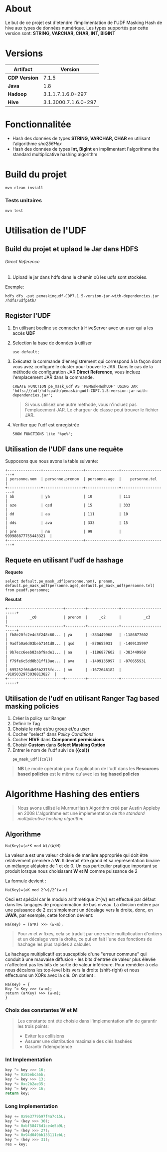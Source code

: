 # About
Le but de ce projet est d'etendre l'implimentation de l'UDF Masking Hash de hive aux types de données numérique.
Les types supportés par cette version sont:
**STRING, VARCHAR, CHAR, INT, BIGINT**

# Versions

Artifact | Version
------- | -------
**CDP Version** | 7.1.5
**Java** | 1.8
**Hadoop** | 3.1.1.7.1.6.0-297
**Hive** | 3.1.3000.7.1.6.0-297

# Fonctionnalitée 
- Hash des données de types **STRING, VARCHAR, CHAR** en utilisant l'algorithme *sha256Hex*
- Hash des données de types **Int, BigInt** en implimentant l'algorithme the standard multiplicative hashing algorithm


# Build du projet
`mvn clean install`

### Tests unitaires
`mvn test`

# Utilisation de l'UDF
## Build du projet et uplaod le Jar dans HDFS
###### Direct Reference 
1. Upload le jar dans hdfs dans le chemin où les udfs sont stockées.

Exemple:
```shell
hdfs dfs -put pemaskingudf-CDP7.1.5-version-jar-with-dependencies.jar /hdfs/udfpath/
```
## Register l'UDF

1. En utilisant beeline se connecter à HiveServer avec un user qui a les accès **UDF**
1. Selection la base de données à utiliser
   ```shell
   use default;
   ```

1. Exécutez la commande d'enregistrement qui correspond à la façon dont vous avez configuré le cluster pour trouver le JAR.
Dans le cas de la méthode de configuration JAR **Direct Reference**, vous incluez l'emplacement JAR dans la commande. 
    ```shell
    CREATE FUNCTION pe_mask_udf AS 'PEMaskHashUDF' USING JAR 'hdfs:///udf/hdfspath/pemaskingudf-CDP7.1.5-version-jar-with-dependencies.jar';
    ``` 

    > Si vous utilisez une autre méthode, vous n'incluez pas l'emplacement JAR. Le chargeur de classe peut trouver le fichier JAR.

1. Verifier que l'udf est enregistrée
    ```shell
    SHOW FUNCTIONS like "%pe%";
   ```   

## Utilisation de l'UDF dans une requête

Supposons que nous avons la table suivante:
```
+---------------+------------------+---------------+---------------------+
| personne.nom  | personne.prenom  | personne.age  |    personne.tel     |
+---------------+------------------+---------------+---------------------+
| ab            | ya               | 10            | 111                 |
| aze           | qsd              | 15            | 333                 |
| dd            | aa               | 111           | 10                  |
| dds           | ava              | 333           | 15                  |
| pre           | nm               | 99            | 999988877755443321  |
+---------------+------------------+---------------+---------------------+
```

## Requete en utilisant l'udf de hashage 
**Requete**
```shell
select default.pe_mask_udf(personne.nom), prenom, default.pe_mask_udf(personne.age),default.pe_mask_udf(personne.tel) from peudf.personne;
```

**Resutat**
```
+-------------------------+---------+--------------+-----------------------+
|          _c0            | prenom  |     _c2      |          _c3          |
+-------------------------+---------+--------------+-----------------------+
| fb8e20fc2e4c3f248c60... | ya      | -383449968   | -1186877602           |
| 9adfb0a6d03beb7141d8... | qsd     | -870655931   | -1409135997           |
| 9b7ecc6eeb83abf9ade1... | aa      | -1186877602  | -383449968            |
| f79fe6c5dd8b31ff18ae... | ava     | -1409135997  | -870655931            |
| 695252f664b93b2375fc... | nm      | -1672646182  | -9185032973038813827  |
+-------------------------+---------+--------------+-----------------------+
```

## Utilisation de l'udf en utilisant Ranger Tag based masking policies
1. Créer la policy sur Ranger
1. Definir le Tag
1. Choisie le role et/ou group et/ou user 
1. Cocher "select" dans *Policy Conditions* 
1. Cocher **HIVE** dans **Component permissions**
1. Choisir **Custom** dans **Select Masking Option** 
1. Entrer le nom de l'udf suivi de **({col})**
    ```
   pe_mask_udf({col})
   ```

> **NB** Le mode opératoir pour l'application de l'udf dans les **Resources based policies** est le même qu'avec les **tag based policies**

# Algorithme Hashing des entiers
> Nous avons utilisé le MurmurHash Algorithm créé par Austin Appleby en 2008
L'algorithme est une implementation de *the standard multiplicative hashing algorithm*

## Algorithme
```
Ha(Key)=(a*K mod W)/(W/M)
```

La valeur **a** est une valeur choisie de manière appropriée qui doit être relativement première à **W**.
Il devrait être grand et sa représentation binaire un mélange aléatoire de 1 et de 0. 
Un cas particulier pratique important se produit lorsque nous choisissant **W** et **M** comme puissance de 2

La formule devient : 
```
Ha(Key)=(aK mod 2^w)/2^(w-n)
```
Ceci est spécial car le modulo arithmétique 2^{w} est effectué par défaut dans les langages de programmation de bas niveau.
La division entière par une puissance de 2 est simplement un décalage vers la droite, donc, en **JAVA**, par exemple, cette fonction devient:
```
Ha(Key) = (a*K) >>> (w-m);
```

>Pour *m* et *w* fixes, cela se traduit par une seule multiplication d'entiers et un décalage vers la droite, ce qui en fait l'une des fonctions de hachage les plus rapides à calculer.

Le hachage multiplicatif est susceptible d'une "erreur commune" qui conduit à une mauvaise diffusion - les bits d'entrée de valeur plus élevée n'affectent pas les bits de sortie de valeur inférieure. 
Pour remédier à cela nous décalons les top-level bits vers la droite (shift-right) et nous effectuons un XORs avec la clé.
On obtient :
```
Ha(Key) = {
Key ^= Key >>> (w-m);
return (a*Key) >>> (w-m);
}
```

### Choix des constantes W et M

> Les constante ont été choisie dans l'implementation afin de garantir les trois points:
> - Eviter les collisions
> - Assurer une distribution maximale des clés hashées
> - Garantir l'idempotence

### Int Implementation

```Java
key ^= key >>> 16; 
key *= 0x85ebca6b;
key ^= key >>> 13; 
key *= 0xc2b2ae35;
key ^= key >>> 16; 
return key;
```

### Long Implementation

```Java
key += 0x9e3779b97f4a7c15L;
key ^= (key >>> 30); 
key *= 0xbf58476d1ce4e5b9L;
key ^= (key >>> 27); 
key *= 0x94d049bb133111ebL;
key ^= (key >>> 31);
res = key;
```